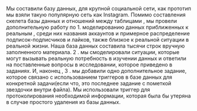 Мы составили базу данных, для крупной социальной сети, как прототип мы взяли такую популярную сеть как Instagram. Помимо составления скелета базы данных и отношений между таблицами , мы провели дополнительную работу по 1. моделированию данных приближенных к реальным , среди них названия аккаунтов и примерное распределение подписок-подписчиков и лайков, также близкое к реальной ситуации в реальной жизни. Наша база данных составила тысячи строк вручную заполненного материала. 2 . мы смоделировали ситуации, которые могут вызывать реальную потребность в изучении данных и ответили на поставленные вопросы в исследовании, которое приведено в заданиях. И, наконец , 3 . мы добавили одно дополнительное задание, которое связано с использованием триггеров в базе данных для конкретной задачи(если что, это последнее задание с пометкой звездочки внутри файла). Мы использовали триггер для протоколирования необходимой информации, которая была бы утеряна в случае простого удаления из базы данных. 
